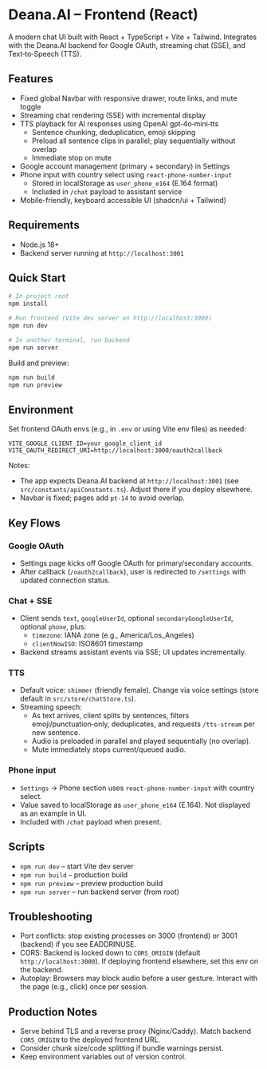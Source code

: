 # Deana.AI – Frontend (React)

A modern chat UI built with React + TypeScript + Vite + Tailwind. Integrates with the Deana.AI backend for Google OAuth, streaming chat (SSE), and Text‑to‑Speech (TTS).

## Features

- Fixed global Navbar with responsive drawer, route links, and mute toggle
- Streaming chat rendering (SSE) with incremental display
- TTS playback for AI responses using OpenAI gpt‑4o‑mini‑tts
  - Sentence chunking, deduplication, emoji skipping
  - Preload all sentence clips in parallel; play sequentially without overlap
  - Immediate stop on mute
- Google account management (primary + secondary) in Settings
- Phone input with country select using `react-phone-number-input`
  - Stored in localStorage as `user_phone_e164` (E.164 format)
  - Included in `/chat` payload to assistant service
- Mobile-friendly, keyboard accessible UI (shadcn/ui + Tailwind)

## Requirements

- Node.js 18+
- Backend server running at `http://localhost:3001`

## Quick Start

```bash
# In project root
npm install

# Run frontend (Vite dev server on http://localhost:3000)
npm run dev

# In another terminal, run backend
npm run server
```

Build and preview:

```bash
npm run build
npm run preview
```

## Environment

Set frontend OAuth envs (e.g., in `.env` or using Vite env files) as needed:

```env
VITE_GOOGLE_CLIENT_ID=your_google_client_id
VITE_OAUTH_REDIRECT_URI=http://localhost:3000/oauth2callback
```

Notes:

- The app expects Deana.AI backend at `http://localhost:3001` (see `src/constants/apiConstants.ts`). Adjust there if you deploy elsewhere.
- Navbar is fixed; pages add `pt-14` to avoid overlap.

## Key Flows

### Google OAuth

- Settings page kicks off Google OAuth for primary/secondary accounts.
- After callback (`/oauth2callback`), user is redirected to `/settings` with updated connection status.

### Chat + SSE

- Client sends `text`, `googleUserId`, optional `secondaryGoogleUserId`, optional `phone`, plus:
  - `timezone`: IANA zone (e.g., America/Los_Angeles)
  - `clientNowISO`: ISO8601 timestamp
- Backend streams assistant events via SSE; UI updates incrementally.

### TTS

- Default voice: `shimmer` (friendly female). Change via voice settings (store default in `src/store/chatStore.ts`).
- Streaming speech:
  - As text arrives, client splits by sentences, filters emoji/punctuation‑only, deduplicates, and requests `/tts-stream` per new sentence.
  - Audio is preloaded in parallel and played sequentially (no overlap).
  - Mute immediately stops current/queued audio.

### Phone input

- `Settings` → Phone section uses `react-phone-number-input` with country select.
- Value saved to localStorage as `user_phone_e164` (E.164). Not displayed as an example in UI.
- Included with `/chat` payload when present.

## Scripts

- `npm run dev` – start Vite dev server
- `npm run build` – production build
- `npm run preview` – preview production build
- `npm run server` – run backend server (from root)

## Troubleshooting

- Port conflicts: stop existing processes on 3000 (frontend) or 3001 (backend) if you see EADDRINUSE.
- CORS: Backend is locked down to `CORS_ORIGIN` (default `http://localhost:3000`). If deploying frontend elsewhere, set this env on the backend.
- Autoplay: Browsers may block audio before a user gesture. Interact with the page (e.g., click) once per session.

## Production Notes

- Serve behind TLS and a reverse proxy (Nginx/Caddy). Match backend `CORS_ORIGIN` to the deployed frontend URL.
- Consider chunk size/code splitting if bundle warnings persist.
- Keep environment variables out of version control.
